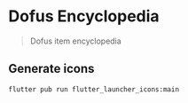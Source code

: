 # Dofus Encyclopedia

> Dofus item encyclopedia

## Generate icons
```
flutter pub run flutter_launcher_icons:main
```
